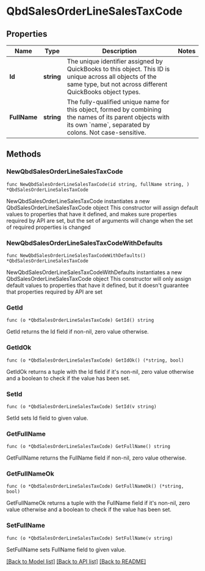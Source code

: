 # QbdSalesOrderLineSalesTaxCode

## Properties

Name | Type | Description | Notes
------------ | ------------- | ------------- | -------------
**Id** | **string** | The unique identifier assigned by QuickBooks to this object. This ID is unique across all objects of the same type, but not across different QuickBooks object types. | 
**FullName** | **string** | The fully-qualified unique name for this object, formed by combining the names of its parent objects with its own &#x60;name&#x60;, separated by colons. Not case-sensitive. | 

## Methods

### NewQbdSalesOrderLineSalesTaxCode

`func NewQbdSalesOrderLineSalesTaxCode(id string, fullName string, ) *QbdSalesOrderLineSalesTaxCode`

NewQbdSalesOrderLineSalesTaxCode instantiates a new QbdSalesOrderLineSalesTaxCode object
This constructor will assign default values to properties that have it defined,
and makes sure properties required by API are set, but the set of arguments
will change when the set of required properties is changed

### NewQbdSalesOrderLineSalesTaxCodeWithDefaults

`func NewQbdSalesOrderLineSalesTaxCodeWithDefaults() *QbdSalesOrderLineSalesTaxCode`

NewQbdSalesOrderLineSalesTaxCodeWithDefaults instantiates a new QbdSalesOrderLineSalesTaxCode object
This constructor will only assign default values to properties that have it defined,
but it doesn't guarantee that properties required by API are set

### GetId

`func (o *QbdSalesOrderLineSalesTaxCode) GetId() string`

GetId returns the Id field if non-nil, zero value otherwise.

### GetIdOk

`func (o *QbdSalesOrderLineSalesTaxCode) GetIdOk() (*string, bool)`

GetIdOk returns a tuple with the Id field if it's non-nil, zero value otherwise
and a boolean to check if the value has been set.

### SetId

`func (o *QbdSalesOrderLineSalesTaxCode) SetId(v string)`

SetId sets Id field to given value.


### GetFullName

`func (o *QbdSalesOrderLineSalesTaxCode) GetFullName() string`

GetFullName returns the FullName field if non-nil, zero value otherwise.

### GetFullNameOk

`func (o *QbdSalesOrderLineSalesTaxCode) GetFullNameOk() (*string, bool)`

GetFullNameOk returns a tuple with the FullName field if it's non-nil, zero value otherwise
and a boolean to check if the value has been set.

### SetFullName

`func (o *QbdSalesOrderLineSalesTaxCode) SetFullName(v string)`

SetFullName sets FullName field to given value.



[[Back to Model list]](../README.md#documentation-for-models) [[Back to API list]](../README.md#documentation-for-api-endpoints) [[Back to README]](../README.md)


